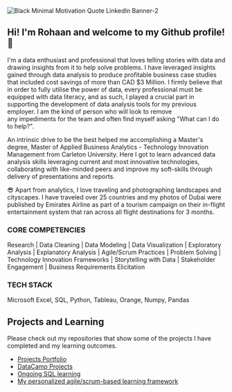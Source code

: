 
![Black Minimal Motivation Quote LinkedIn Banner-2](https://user-images.githubusercontent.com/103615594/174665105-a66c1933-d411-4f13-82d9-7123adfa8d79.png)

## Hi! I'm Rohaan and welcome to my Github profile! 👋

I'm a data enthusiast and professional that loves telling stories with data and drawing insights from it to help solve problems. I have leveraged insights gained through data analysis to produce profitable business case studies that included cost savings of more than CAD $3 Million. I firmly believe that in order to fully utilise the power of data, every professional must be equipped with data literacy, and as such, I played a crucial part in supporting the development of data analysis tools for my previous employer. I am the kind of person who will look to remove any impediments for the team and often find myself asking "What can I do to help?".

An intrinsic drive to be the best helped me accomplishing a Master's degree, Master of Applied Business Analytics - Technology Innovation Management from Carleton University. Here I got to learn advanced data analysis skills leveraging current and most innovative technologies, collaborating with like-minded peers and improve my soft-skills through delivery of presentations and reports.

😎 Apart from analytics, I love traveling and photographing landscapes and cityscapes. I have traveled over 25 countries and my photos of Dubai were published by Emirates Airline as part of a tourism campaign on their in-flight entertainment system that ran across all flight destinations for 3 months.

### CORE COMPETENCIES

Research | Data Cleaning | Data Modeling | Data Visualization | Exploratory Analysis | Explanatory Analysis | Agile/Scrum Practices | Problem Solving | Technology Innovation Frameworks | Storytelling with Data | Stakeholder Engagement | Business Requirements Elicitation

### TECH STACK

Microsoft Excel, SQL, Python, Tableau, Orange, Numpy, Pandas

## Projects and Learning

Please check out my repositories that show some of the projects I have completed and my learning outcomes.

- [Projects Portfolio](https://github.com/rohaanzuberi/PortfolioGuide)
- [DataCamp Projects](https://github.com/rohaanzuberi/DataCamp_Projects)
- [Ongoing SQL learning](https://github.com/rohaanzuberi/Serious_SQL)
- [My personalized agile/scrum-based learning framework](https://github.com/rohaanzuberi/My-personalized-Agile-framework-for-learning-data-analytics-skills)
